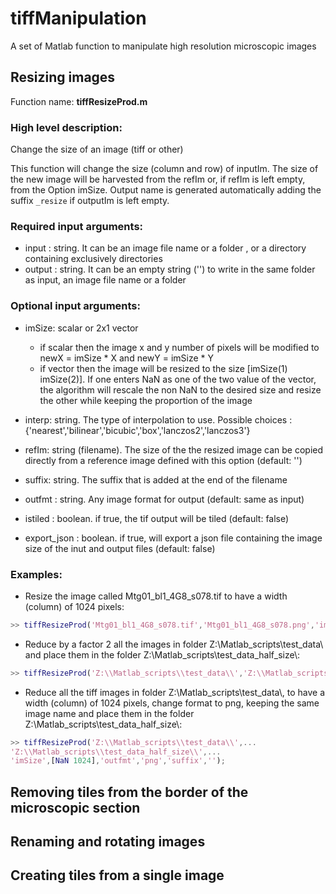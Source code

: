 # tiffManipulation
A set of Matlab function to manipulate high resolution microscopic images

## Resizing images
Function name: **tiffResizeProd.m**
### High level description:
Change the size of an image (tiff or other)   

This function will change the size (column and row) of inputIm. The size of the new image will be harvested from the refIm or, if refIm is left empty, from the Option imSize. Output name is generated automatically adding the suffix `_resize` if outputIm is left empty.

### Required input arguments:
- input  : string. It can be an image file name or a folder , or a directory containing exclusively directories
- output : string. It can be an empty string ('') to write in the same folder as input, an image file name or a folder

### Optional input arguments:
- imSize: scalar or 2x1 vector
    * if scalar then the image x and y number of pixels will be modified to newX = imSize * X and newY = imSize * Y
    * if vector then the image will be resized to the size [imSize(1) imSize(2)]. If one enters NaN as one of the two value of the vector, the algorithm will rescale the non NaN to the desired size and resize the other while keeping the proportion of the image

- interp: string. The type of interpolation to use. Possible choices :
               {'nearest','bilinear','bicubic','box','lanczos2','lanczos3'}

- refIm: string (filename). The size of the the resized image can be copied directly from a reference image defined with this option (default: '')
- suffix: string. The suffix that is added at the end of the filename
- outfmt  : string. Any image format for output (default: same as input)
- istiled : boolean. if true, the tif output will be tiled (default: false)
- export_json : boolean. if true, will export a json file containing the image size of the inut and output files (default: false)

### Examples:
- Resize the image called Mtg01_bl1_4G8_s078.tif to have a width (column) of 1024 pixels:
```matlab
>> tiffResizeProd('Mtg01_bl1_4G8_s078.tif','Mtg01_bl1_4G8_s078.png','imSize',[NaN 1024])
```
- Reduce by a factor 2 all the images in folder Z:\\Matlab_scripts\\test_data\\ and place them in the folder Z:\\Matlab_scripts\\test_data_half_size\\:
```matlab
>> tiffResizeProd('Z:\\Matlab_scripts\\test_data\\','Z:\\Matlab_scripts\\test_data_half_size\\','imSize',0.5)
```
- Reduce all the tiff images in folder Z:\\Matlab_scripts\\test_data\\, to have a width (column) of 1024 pixels, change format to png, keeping the same image name and place them in the folder Z:\\Matlab_scripts\\test_data_half_size\\:
```matlab
>> tiffResizeProd('Z:\\Matlab_scripts\\test_data\\',...
'Z:\\Matlab_scripts\\test_data_half_size\\',...
'imSize',[NaN 1024],'outfmt','png','suffix','');
```

## Removing tiles from the border of the microscopic section

## Renaming and rotating images

## Creating tiles from a single image
